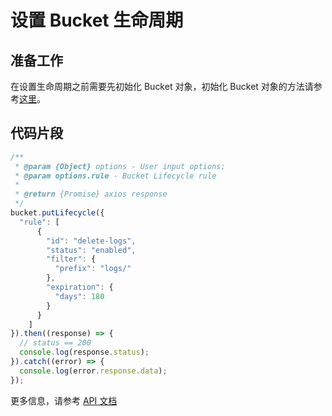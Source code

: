 # 设置 Bucket 生命周期

## 准备工作

在设置生命周期之前需要先初始化 Bucket 对象，初始化 Bucket 对象的方法请参考[这里](./initialize_config_and_qingstor_zh-CN.md)。

## 代码片段

```javascript
/**
 * @param {Object} options - User input options;
 * @param options.rule - Bucket Lifecycle rule
 *
 * @return {Promise} axios response
 */
bucket.putLifecycle({
  "rule": [
      {
        "id": "delete-logs",
        "status": "enabled",
        "filter": {
          "prefix": "logs/"
        },
        "expiration": {
          "days": 180
        }
      }
    ]
}).then((response) => {
  // status == 200
  console.log(response.status);
}).catch((error) => {
  console.log(error.response.data);
});
```

更多信息，请参考 [API 文档](https://docsv3.qingcloud.com/storage/object-storage/api/bucket/lifecycle/put_lifecycle/)
